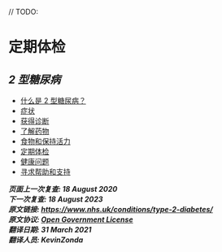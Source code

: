 <!-- type-2-diabetes -->
// TODO:
# **定期体检**

## *2 型糖尿病*

- [什么是 2 型糖尿病？](type-2-diabetes.md)
- [症状](type-2-diabetes-symptoms.md)
- [获得诊断](type-2-diabetes-getting-diagnosed.md)
- [了解药物](type-2-diabetes-understanding-medication.md)
- [食物和保持活力](type-2-diabetes-food-and-keeping-active.md)
- [定期体检](type-2-diabetes-going-regular-check-ups.md)
- [健康问题](type-2-diabetes-health-problems.md)
- [寻求帮助和支持](type-2-diabetes-finding-help-and-support.md)

**_页面上一次复查: 18 August 2020  
下一次复查: 18 August 2023  
原文链接: <https://www.nhs.uk/conditions/type-2-diabetes/>  
原文协议: [Open Government License](http://www.nationalarchives.gov.uk/doc/open-government-licence/version/3/)  
翻译日期: 31 March 2021  
翻译人员: KevinZonda_**